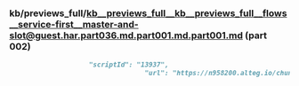 ### kb/previews_full/kb__previews_full__kb__previews_full__flows__service-first__master-and-slot@guest.har.part036.md.part001.md.part001.md (part 002)

```md
                    "scriptId": "13937",
                                  "url": "https://n958200.alteg.io/chunk-6FGVQ7PR.js",

```

```
